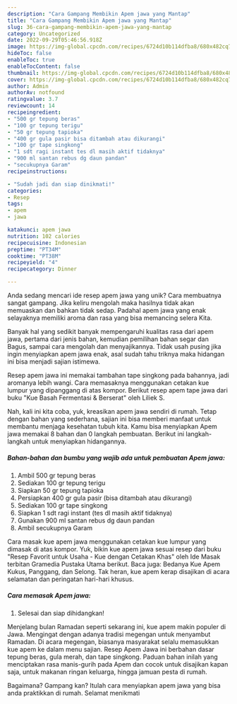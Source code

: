 ```yaml
---
description: "Cara Gampang Membikin Apem jawa yang Mantap"
title: "Cara Gampang Membikin Apem jawa yang Mantap"
slug: 36-cara-gampang-membikin-apem-jawa-yang-mantap
category: Uncategorized
date: 2022-09-29T05:46:56.918Z
image: https://img-global.cpcdn.com/recipes/6724d10b114dfba8/680x482cq70/apem-jawa-foto-resep-utama.jpg
hideToc: false
enableToc: true
enableTocContent: false
thumbnail: https://img-global.cpcdn.com/recipes/6724d10b114dfba8/680x482cq70/apem-jawa-foto-resep-utama.jpg
cover: https://img-global.cpcdn.com/recipes/6724d10b114dfba8/680x482cq70/apem-jawa-foto-resep-utama.jpg
author: Admin
authorAv: notfound
ratingvalue: 3.7
reviewcount: 14
recipeingredient:
- "500 gr tepung beras"
- "100 gr tepung terigu"
- "50 gr tepung tapioka"
- "400 gr gula pasir bisa ditambah atau dikurangi"
- "100 gr tape singkong"
- "1 sdt ragi instant tes dl masih aktif tidaknya"
- "900 ml santan rebus dg daun pandan"
- "secukupnya Garam"
recipeinstructions:

- "Sudah jadi dan siap dinikmati!"
categories:
- Resep
tags:
- apem
- jawa

katakunci: apem jawa 
nutrition: 102 calories
recipecuisine: Indonesian
preptime: "PT34M"
cooktime: "PT38M"
recipeyield: "4"
recipecategory: Dinner

---
```





Anda sedang mencari ide resep apem jawa yang unik? Cara membuatnya sangat gampang. Jika keliru mengolah maka hasilnya tidak akan memuaskan dan bahkan tidak sedap. Padahal apem jawa yang enak selayaknya memiliki aroma dan rasa yang bisa memancing selera Kita.





Banyak hal yang sedikit banyak mempengaruhi kualitas rasa dari apem jawa, pertama dari jenis bahan, kemudian pemilihan bahan segar dan Bagus, sampai cara mengolah dan menyajikannya. Tidak usah pusing jika ingin menyiapkan apem jawa enak,      asal sudah tahu triknya maka hidangan ini bisa menjadi sajian istimewa.














Resep apem jawa ini memakai tambahan tape singkong pada bahannya, jadi aromanya lebih wangi. Cara memasaknya menggunakan cetakan kue lumpur yang dipanggang di atas kompor. Berikut resep apem tape jawa dari buku &#34;Kue Basah Fermentasi &amp; Berserat&#34; oleh Liliek S.






Nah, kali ini kita coba, yuk, kreasikan apem jawa sendiri di rumah. Tetap dengan bahan yang sederhana, sajian ini bisa memberi manfaat untuk membantu menjaga kesehatan tubuh kita. Kamu bisa menyiapkan Apem jawa memakai 8 bahan dan 0 langkah pembuatan. Berikut ini langkah-langkah untuk menyiapkan hidangannya.

<!--inarticleads1-->

##### Bahan-bahan dan bumbu yang wajib ada untuk pembuatan Apem jawa:

1. Ambil 500 gr tepung beras
1. Sediakan 100 gr tepung terigu
1. Siapkan 50 gr tepung tapioka
1. Persiapkan 400 gr gula pasir (bisa ditambah atau dikurangi)
1. Sediakan 100 gr tape singkong
1. Siapkan 1 sdt ragi instant (tes dl masih aktif tidaknya)
1. Gunakan 900 ml santan rebus dg daun pandan
1. Ambil secukupnya Garam


Cara masak kue apem jawa menggunakan cetakan kue lumpur yang dimasak di atas kompor. Yuk, bikin kue apem jawa sesuai resep dari buku &#34;Resep Favorit untuk Usaha - Kue dengan Cetakan Khas&#34; oleh Ide Masak terbitan Gramedia Pustaka Utama berikut. Baca juga: Bedanya Kue Apem Kukus, Panggang, dan Selong. Tak heran, kue apem kerap disajikan di acara selamatan dan peringatan hari-hari khusus. 

<!--inarticleads2-->

##### Cara memasak Apem jawa:


1. Selesai dan siap dihidangkan!

Menjelang bulan Ramadan seperti sekarang ini, kue apem makin populer di Jawa. Mengingat dengan adanya tradisi megengan untuk menyambut Ramadan. Di acara megengan, biasanya masyarakat selalu memasukkan kue apem ke dalam menu sajian. Resep Apem Jawa ini berbahan dasar tepung beras, gula merah, dan tape singkong. Paduan bahan inilah yang menciptakan rasa manis-gurih pada Apem dan cocok untuk disajikan kapan saja, untuk makanan ringan keluarga, hingga jamuan pesta di rumah. 

Bagaimana? Gampang kan? Itulah cara menyiapkan apem jawa yang bisa anda praktikkan di rumah. Selamat menikmati
